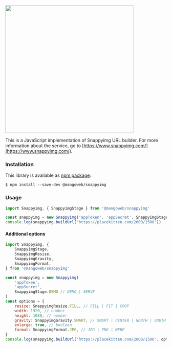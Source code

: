 <img src="https://github.com/snappyimg/snappyimg-php/raw/master/logo.png" width="400">

This is a JavaScript implementation of Snappyimg URL builder. For more information about the service, go to [https://www.snappyimg.com/](https://www.snappyimg.com/).

### Installation

This library is available as [npm package](https://www.npmjs.com/package/@mangoweb/snappyimg):

```console
$ npm install --save-dev @mangoweb/snappyimg
```

### Usage

```javascript
import Snappyimg, { SnappyimgStage } from '@mangoweb/snappyimg'

const snappyimg = new Snappyimg('appToken', 'appSecret', SnappyimgStage.DEMO)
console.log(snappyimg.buildUrl('https://placekitten.com/2000/1500'))
```

#### Additional options

```javascript
import Snappyimg, {
	SnappyimgStage,
	SnappyimgResize,
	SnappyimgGravity,
	SnappyimgFormat,
} from '@mangoweb/snappyimg'

const snappyimg = new Snappyimg(
	'appToken',
	'appSecret',
	SnappyimgStage.DEMO // DEMO | SERVE
)
const options = {
	resize: SnappyimgResize.FILL, // FILL | FIT | CROP
	width: 1920, // number
	height: 1080, // number
	gravity: SnappyimgGravity.SMART, // SMART | CENTER | NORTH | SOUTH | EAST | WEST
	enlarge: true, // boolean
	format: SnappyimgFormat.JPG, // JPG | PNG | WEBP
}
console.log(snappyimg.buildUrl('https://placekitten.com/2000/1500', options))
```
